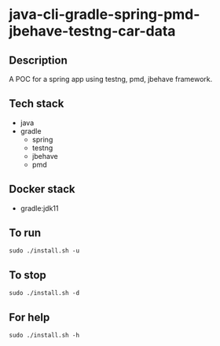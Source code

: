# java-cli-gradle-spring-pmd-jbehave-testng-car-data

## Description
A POC for a spring app using testng,
pmd, jbehave framework.

## Tech stack
- java
- gradle
	- spring
  - testng
  - jbehave
  - pmd

## Docker stack
- gradle:jdk11

## To run
`sudo ./install.sh -u`

## To stop
`sudo ./install.sh -d`

## For help
`sudo ./install.sh -h`
